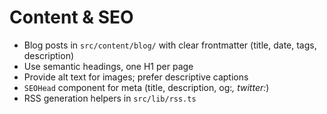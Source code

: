 # Content & SEO

- Blog posts in `src/content/blog/` with clear frontmatter (title, date, tags, description)
- Use semantic headings, one H1 per page
- Provide alt text for images; prefer descriptive captions
- `SEOHead` component for meta (title, description, og:*, twitter:*)
- RSS generation helpers in `src/lib/rss.ts`

